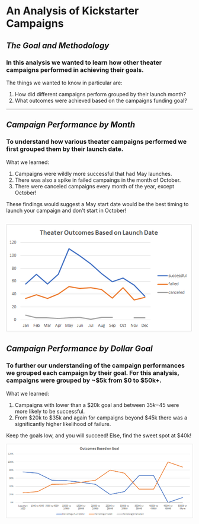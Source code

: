 # An Analysis of Kickstarter Campaigns
## *The Goal and Methodology*
### In this analysis we wanted to learn how other theater campaigns performed in achieving their goals.
The things we wanted to know in particular are:
1. How did different campaigns perform grouped by their launch month?
2. What outcomes were achieved based on the campaigns funding goal?
---
## *Campaign Performance by Month*
### To understand how various theater campaigns performed we first grouped them by their launch date.
What we learned: 
1. Campaigns were wildly more successful that had May launches. 
2. There was also a spike in failed campaings in the month of October.
3. There were canceled campaigns every month of the year, except October!

These findings would suggest a May start date would be the best timing to launch your campaign and don't start in October!

![Theater_Outcomes_vs_Launch](/Resources/Theater_Outcomes_vs_Launch.png)
---
## *Campaign Performance by Dollar Goal*
### To further our understanding of the campaign performances we grouped each campaign by their goal. For this analysis, campaigns were grouped by ~$5k from $0 to $50k+.
What we learned:
1. Campaigns with lower than a $20k goal and between $35k-$45 were more likely to be successful.
2. From $20k to $35k and again for campaigns beyond $45k there was a significantly higher likelihood of failure.

Keep the goals low, and you will succeed! Else, find the sweet spot at $40k!

![Performance by Goal Category](/Resources/Outcomes_vs_Goals.png)
